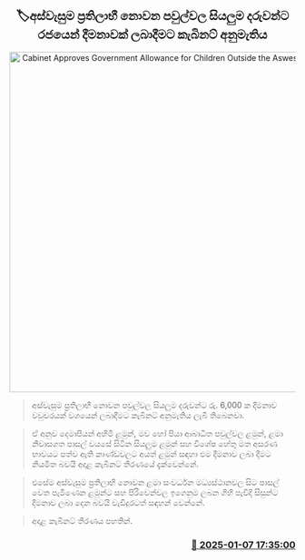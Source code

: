 <p align='center'><b><h2 align='center' title='Cabinet Approves Government Allowance for Children Outside the Aswesuma Scheme'>🏷අස්වැසුම ප්‍රතිලාභී නොවන පවුල්වල සියලුම දරුවන්ට රජයෙන් දීමනාවක් ලබාදීමට කැබිනට් අනුමැතිය</h2></b></p>
<p align='center'><img src='https://helakuru.sgp1.cdn.digitaloceanspaces.com/esana/images/lib/1000.jpg' width='600' alt='Cabinet Approves Government Allowance for Children Outside the Aswesuma Scheme'></p>

> අස්වැසුම ප්‍රතිලාභී නොවන පවුල්වල සියලුම දරුවන්ට රු. 6,000 ක දීමනාව වවුචරයක් වශයෙන් ලබාදීමට කැබිනට් අනුමැතිය ලැබී තිබෙනවා.

> ඒ අනු​ව දෙමාපියන් අහිමි ළමුන්, මව හෝ පියා ආබාධිත පවුල්වල ළමුන්, ළමා නිවාසගත පාසල් වයසේ සිටින සියලුම ළමුන් සහ විශේෂ හේතු මත අසරණ භාවයට පත්ව ඇති කාණ්ඩවලට අයත් ළමුන් සඳහා එම දීමනාව ලබා දීමට නියමිත බවයි අදාළ කැබිනට් තීරණයේ දැක්වෙන්නේ.

> එසේම අස්වැසුම ප්‍රතිලාභි නොවන ළමා සංවර්ධන මධ්‍යස්ථානවල සිට පාසල් වෙත පැමිණෙන ළමුන්ට සහ පිරිවෙන්වල ඉගෙනුම ලබන ගිහි පැවිදි සිසුන්ට දීමනාව ලබා දෙන බවයි වැඩිදුරටත් සඳහන් වෙන්නේ.

> අදාළ කැබිනට් තීරණය පහතින්. 



<h3 align='right'><a href='https://www.helakuru.lk/esana/p/106402/'>📅 2025-01-07 17:35:00</a></h3>
